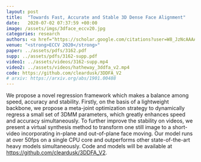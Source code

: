 ```yaml
---
layout: post
title:  "Towards Fast, Accurate and Stable 3D Dense Face Alignment"
date:   2020-07-02 07:37:59 +00:00
image: /assets/imgs/3dface_eccv20.jpg
categories: research
authors: <a href="https://scholar.google.com/citations?user=W8_JzNcAAAAJ"><strong><u>Jianzhu Guo</u></strong></a>, <a href="https://scholar.google.com/citations?user=1rbNk5oAAAAJ">Xiangyu Zhu</a>, <a href="https://scholar.google.com/citations?hl=zh-TW&user=YU-yRMsAAAAJ">Yang Yang</a>, <a href="https://scholar.google.com/citations?user=cuJ3QG8AAAAJ">Zhen Lei</a>, Yang Fan, <a href="https://scholar.google.com/citations?user=Y-nyLGIAAAAJ">Stan Z. Li</a>
venue: "<strong>ECCV 2020</strong>"
paper: ../assets/pdfs/3162.pdf
supp: ../assets/pdfs/3162-supp.pdf
video1: ../assets/videos/3162-supp.mp4
video2: ../assets/videos/hatheway_3ddfa_v2.mp4
code: https://github.com/cleardusk/3DDFA_V2
# arxiv: https://arxiv.org/abs/1901.00488
---
```

<!-- Our proposed methods are (i) fast: It takes about 7.2ms with an single image as input and runs at over 50fps (19.2ms) on a single CPU core or over 130fps (7.2ms) on multiple CPU cores (i5-8259U processor), (ii) accurate: By dynamically optimizing 3DMM parameters through a novel meta-optimization strategy combining the fast WPDC and VDC, we surpass the state-of-the-art results, and (iii) stable: In a mini-batch, one still image is transformed slightly and smoothly into a short synthetic video, which provides temporal information of adjacent frames for training. -->
We propose a novel regression framework which makes a balance among speed, accuracy and stability. Firstly, on the basis of a lightweight backbone, we propose a meta-joint optimization strategy
to dynamically regress a small set of 3DMM parameters, which greatly enhances speed and accuracy simultaneously. To further improve the stability on videos, we present a virtual synthesis method to transform one still image to a short-video incorporating in-plane and out-of-plane face moving. Our model runs at over 50fps on a single CPU core and outperforms other state-of-the-art heavy models simultaneously. Code and models will be available at <a>https://github.com/cleardusk/3DDFA_V2</a>.
